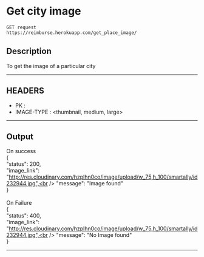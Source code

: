 # Get city image

    GET request
    https://reimburse.herokuapp.com/get_place_image/

## Description
To get the image of a particular city

***

## HEADERS

- PK : <pk field of the city>
- IMAGE-TYPE : <thumbnail, medium, large>

***

## Output

On success<br />
{<br />
    "status": 200,<br />
    "image_link": "http://res.cloudinary.com/hzplhn0co/image/upload/w_75,h_100/smartally/id232944.jpg",<br />
    "message": "Image found"<br />
}<br />
<br />
On Failure<br />
{<br />
    "status": 400,<br />
    "image_link": "http://res.cloudinary.com/hzplhn0co/image/upload/w_75,h_100/smartally/id232944.jpg",<br />
    "message": "No Image found"<br />
}<br />

***
